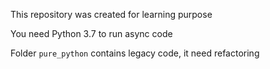 This repository was created for learning purpose

You need Python 3.7 to run async code

Folder `pure_python` contains legacy code, it need refactoring
